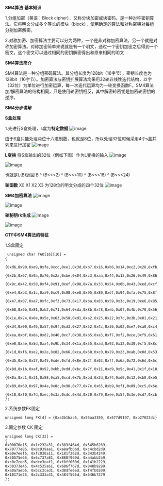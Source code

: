 **SM4算法**
**基本知识**

1.分组加密（英语：Block cipher），又称分块加密或块密码，是一种对称密钥算法。它将明文分成多个等长的模块（block），使用确定的算法和对称密钥对每组分别加密解密。

2.对称加密、加密算法主要可以分为两种，一个是非对称加密算法，另一个就是对称加密算法。对称加密简单来说就是有一个明文，通过一个密钥加密之后得到一个密文，这个密文可以通过相同的密钥解密得出和原来相同的明文


**SM4算法简介**

SM4算法是一种分组密码算法。其分组长度为128bit（16字节），密钥长度也为128bit（16字节）。加密算法与密钥扩展算法均采用32轮非线性迭代结构，以字（32位）为单位进行加密运算，每一次迭代运算均为一轮变换函数F。SM4算法加/解密算法的结构相同，只是使用轮密钥相反，其中解密轮密钥是加密轮密钥的逆序。

**SM4分步讲解**

**S盒处理**

1.先进行S盒处理，s盒为**特定数据**
![image](http://91wxk.cn/usr/uploads/2021/04/2871216673.png)

由于S盒只能处理两位十六进制数，也就是8位，所以处理32位时候采用4个s盒并列来进行加密
![image](http://91wxk.cn/usr/uploads/2021/04/74749701.png)

**L变换**
将S盒输出的32位（例如下图）作为L变换的输入
![image](http://91wxk.cn/usr/uploads/2021/04/1222949829.png)

![image](http://91wxk.cn/usr/uploads/2021/04/4047964473.png)

也就是L(B)返回 B ^ (B<<<2) ^ (B<<<10) ^ (B<<<18) ^ (B<<<24)

**轮函数**
 X0 X1 X2 X3 为128位的明文分成的四个32位
![image](http://91wxk.cn/usr/uploads/2021/04/2027770070.png)

**SM4加密算法**
![image](http://91wxk.cn/usr/uploads/2021/04/3976982096.png)

![image](http://91wxk.cn/usr/uploads/2021/04/4049492309.png)

**轮秘钥rk生成**
![image](http://91wxk.cn/usr/uploads/2021/04/3267682860.png)

![image](http://91wxk.cn/usr/uploads/2021/04/448168152.png)

**CTF中SM4算法的特征**

1.S盒固定

     unsigned char TAO[16][16] =
	{
	    {0xd6,0x90,0xe9,0xfe,0xcc,0xe1,0x3d,0xb7,0x16,0xb6,0x14,0xc2,0x28,0xfb,0x2c,0x05},
	    {0x2b,0x67,0x9a,0x76,0x2a,0xbe,0x04,0xc3,0xaa,0x44,0x13,0x26,0x49,0x86,0x06,0x99},
	    {0x9c,0x42,0x50,0xf4,0x91,0xef,0x98,0x7a,0x33,0x54,0x0b,0x43,0xed,0xcf,0xac,0x62},
	    {0xe4,0xb3,0x1c,0xa9,0xc9,0x08,0xe8,0x95,0x80,0xdf,0x94,0xfa,0x75,0x8f,0x3f,0xa6},
	    {0x47,0x07,0xa7,0xfc,0xf3,0x73,0x17,0xba,0x83,0x59,0x3c,0x19,0xe6,0x85,0x4f,0xa8},
	    {0x68,0x6b,0x81,0xb2,0x71,0x64,0xda,0x8b,0xf8,0xeb,0x0f,0x4b,0x70,0x56,0x9d,0x35},
	    {0x1e,0x24,0x0e,0x5e,0x63,0x58,0xd1,0xa2,0x25,0x22,0x7c,0x3b,0x01,0x21,0x78,0x87},
	    {0xd4,0x00,0x46,0x57,0x9f,0xd3,0x27,0x52,0x4c,0x36,0x02,0xe7,0xa0,0xc4,0xc8,0x9e},
	    {0xea,0xbf,0x8a,0xd2,0x40,0xc7,0x38,0xb5,0xa3,0xf7,0xf2,0xce,0xf9,0x61,0x15,0xa1},
	    {0xe0,0xae,0x5d,0xa4,0x9b,0x34,0x1a,0x55,0xad,0x93,0x32,0x30,0xf5,0x8c,0xb1,0xe3},
	    {0x1d,0xf6,0xe2,0x2e,0x82,0x66,0xca,0x60,0xc0,0x29,0x23,0xab,0x0d,0x53,0x4e,0x6f},
	    {0xd5,0xdb,0x37,0x45,0xde,0xfd,0x8e,0x2f,0x03,0xff,0x6a,0x72,0x6d,0x6c,0x5b,0x51},
	    {0x8d,0x1b,0xaf,0x92,0xbb,0xdd,0xbc,0x7f,0x11,0xd9,0x5c,0x41,0x1f,0x10,0x5a,0xd8},
	    {0x0a,0xc1,0x31,0x88,0xa5,0xcd,0x7b,0xbd,0x2d,0x74,0xd0,0x12,0xb8,0xe5,0xb4,0xb0},
	    {0x89,0x69,0x97,0x4a,0x0c,0x96,0x77,0x7e,0x65,0xb9,0xf1,0x09,0xc5,0x6e,0xc6,0x84},
	    {0x18,0xf0,0x7d,0xec,0x3a,0xdc,0x4d,0x20,0x79,0xee,0x5f,0x3e,0xd7,0xcb,0x39,0x48}
	};

2.系统参数FK固定

	unsigned long FK[4] = {0xa3b1bac6, 0x56aa3350, 0x677d9197, 0xb27022dc}
  
3.固定参数 CK 固定

    unsigned long CK[32] =
	{
	0x00070e15, 0x1c232a31, 0x383f464d, 0x545b6269,
	0x70777e85, 0x8c939aa1, 0xa8afb6bd, 0xc4cbd2d9,
	0xe0e7eef5, 0xfc030a11, 0x181f262d, 0x343b4249,
	0x50575e65, 0x6c737a81, 0x888f969d, 0xa4abb2b9,
	0xc0c7ced5, 0xdce3eaf1, 0xf8ff060d, 0x141b2229,
	0x30373e45, 0x4c535a61, 0x686f767d, 0x848b9299,
	0xa0a7aeb5, 0xbcc3cad1, 0xd8dfe6ed, 0xf4fb0209,
	0x10171e25, 0x2c333a41, 0x484f565d, 0x646b7279
	};

